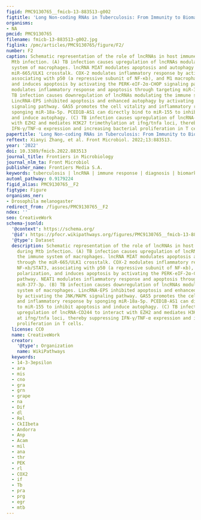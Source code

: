 ```yaml
---
figid: PMC9130765__fmicb-13-883513-g002
figtitle: 'Long Non-coding RNAs in Tuberculosis: From Immunity to Biomarkers'
organisms:
- NA
pmcid: PMC9130765
filename: fmicb-13-883513-g002.jpg
figlink: /pmc/articles/PMC9130765/figure/F2/
number: F2
caption: Schematic representation of the role of lncRNAs in host immune system during
  Mtb infection. (A) TB infection causes upregulation of lncRNAs modulating the immune
  system of macrophages. lncRNA MIAT modulates apoptosis and autophagy through the
  miR-665/ULK1 crosstalk. COX-2 modulates inflammatory response by activating NF-κb/STAT3,
  associating with p50 (a repressive subunit of NF-κb), and M1 macrophage polarization,
  and induces apoptosis by activating the PERK-eIF-2α-CHOP signaling pathway. NEAT1
  modulates inflammatory response and apoptosis through targeting miR-377-3p. (B)
  TB infection causes downregulation of lncRNAs modulating the immune system of macrophages.
  LincRNA-EPS inhibited apoptosis and enhanced autophagy by activating the JNK/MAPK
  signaling pathway. GAS5 promotes the cell vitality and inflammatory response by
  sponging miR-18a-5p. PCED1B-AS1 can directly bind to miR-155 to inhibit apoptosis
  and induce autophagy. (C) TB infection causes upregulation of lncRNA-CD244 to interact
  with EZH2 and mediates H3K27 trimethylation at ifng/tnfa loci, thereby suppressing
  IFN-γ/TNF-α expression and increasing bacterial proliferation in T cells.
papertitle: 'Long Non-coding RNAs in Tuberculosis: From Immunity to Biomarkers.'
reftext: Xianyi Zhang, et al. Front Microbiol. 2022;13:883513.
year: '2022'
doi: 10.3389/fmicb.2022.883513
journal_title: Frontiers in Microbiology
journal_nlm_ta: Front Microbiol
publisher_name: Frontiers Media S.A.
keywords: tuberculosis | lncRNA | immune response | diagnosis | biomarker
automl_pathway: 0.9179224
figid_alias: PMC9130765__F2
figtype: Figure
organisms_ner:
- Drosophila melanogaster
redirect_from: /figures/PMC9130765__F2
ndex: ''
seo: CreativeWork
schema-jsonld:
  '@context': https://schema.org/
  '@id': https://pfocr.wikipathways.org/figures/PMC9130765__fmicb-13-883513-g002.html
  '@type': Dataset
  description: Schematic representation of the role of lncRNAs in host immune system
    during Mtb infection. (A) TB infection causes upregulation of lncRNAs modulating
    the immune system of macrophages. lncRNA MIAT modulates apoptosis and autophagy
    through the miR-665/ULK1 crosstalk. COX-2 modulates inflammatory response by activating
    NF-κb/STAT3, associating with p50 (a repressive subunit of NF-κb), and M1 macrophage
    polarization, and induces apoptosis by activating the PERK-eIF-2α-CHOP signaling
    pathway. NEAT1 modulates inflammatory response and apoptosis through targeting
    miR-377-3p. (B) TB infection causes downregulation of lncRNAs modulating the immune
    system of macrophages. LincRNA-EPS inhibited apoptosis and enhanced autophagy
    by activating the JNK/MAPK signaling pathway. GAS5 promotes the cell vitality
    and inflammatory response by sponging miR-18a-5p. PCED1B-AS1 can directly bind
    to miR-155 to inhibit apoptosis and induce autophagy. (C) TB infection causes
    upregulation of lncRNA-CD244 to interact with EZH2 and mediates H3K27 trimethylation
    at ifng/tnfa loci, thereby suppressing IFN-γ/TNF-α expression and increasing bacterial
    proliferation in T cells.
  license: CC0
  name: CreativeWork
  creator:
    '@type': Organization
    name: WikiPathways
  keywords:
  - 14-3-3epsilon
  - ara
  - mis
  - cno
  - gra
  - grn
  - grape
  - na
  - Dif
  - dl
  - Rel
  - CkIIbeta
  - Andorra
  - Anp
  - Acam
  - mil
  - ana
  - thr
  - PEK
  - rl
  - COX2
  - if
  - Tb
  - pra
  - prg
  - egr
  - mtb
---
```


